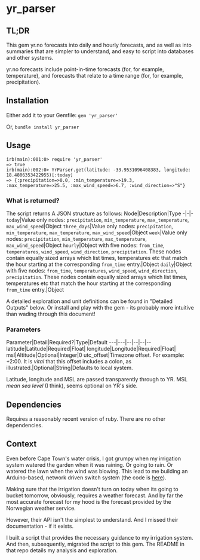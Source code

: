 
# yr_parser

## TL;DR
This gem yr.no forecasts into daily and hourly forecasts, and as well as into summaries that are simpler to understand, and easy to script into databases and other systems.

yr.no forecasts include point-in-time forecasts (for, for example, temperature), and forecasts that relate to a time range (for, for example, precipitation).

## Installation
Either add it to your Gemfile:
`gem 'yr_parser'`

Or,
`bundle install yr_parser`

## Usage
```
irb(main):001:0> require 'yr_parser'
=> true
irb(main):002:0> YrParser.get(latitude: -33.9531096408383, longitude: 18.4806353422955)[:today]
=> {:precipitation=>0.0, :min_temperature=>19.3, :max_temperature=>25.5, :max_wind_speed=>6.7, :wind_direction=>"S"}

```
### What is returned?
The script returns A JSON structure as follows:
Node|Description|Type
-|-|-
`today`|Value only nodes: `precipitation`, `min_temperature`, `max_temperature`, `max_wind_speed`|Object
`three_days`|Value only nodes: `precipitation`, `min_temperature`, `max_temperature`, `max_wind_speed`|Object
`week`|Value only nodes: `precipitation`, `min_temperature`, `max_temperature`, `max_wind_speed`|Object
`hourly`|Object with five nodes: `from_time`, `temperatures`, `wind_speed`, `wind_direction`, `precipitation`. These nodes contain equally sized arrays which list times, temperatures etc that match the hour starting at the corresponding `from_time` entry.|Object
`daily`|Object with five nodes: `from_time`, `temperatures`, `wind_speed`, `wind_direction`, `precipitation`. These nodes contain equally sized arrays which list times, temperatures etc that match the hour starting at the corresponding `from_time` entry.|Object

A detailed exploration and unit definitions can be found in "Detailed Outputs" below. Or install and play with the gem - its probably more intuitive than wading through this document!

### Parameters
Parameter|Detail|Required?|Type|Default
---|---|--|--|--|--
latitude|Latitude|Required|Float|
longitude|Longitude|Required|Float|
msl|Altitude|Optional|Integer|0
utc_offset|Timezone offset. For example: +2:00. It is *vital* that this offset includes a colon, as illustrated.|Optional|String|Defaults to local system.

Latitude, longitude and MSL are passed transparently through to YR. MSL *mean sea level* (I think), seems optional on YR's side.

## Dependencies
Requires a reasonably recent version of ruby. There are no other dependencies.

## Context
Even before Cape Town's water crisis, I got grumpy when my irrigation system watered the garden when it was raining. Or going to rain. Or watered the lawn when the wind was blowing. This lead to me building an Arduino-based, network driven switch system (the code is [here](https://github.com/renenw/harduino/blob/master/switch/switch.ino)). 

Making sure that the irrigation doesn't turn on today when its going to bucket tomorrow, obviously, requires a weather forecast. And by far the most accurate forecast for my hood is the forecast provided by the Norwegian weather service.

However, their API isn't the simplest to understand. And I missed their documentation - if it exists.

I built a script that provides the necessary guidance to my irrigation system. And then, subsequently, migrated the script to this gem. The README in that  repo details my analysis and exploration.